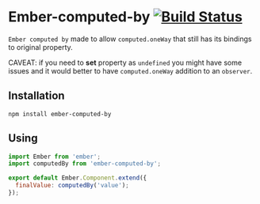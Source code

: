 # Ember-computed-by [![Build Status](https://travis-ci.org/oriSomething/ember-computed-by.svg)](https://travis-ci.org/oriSomething/ember-computed-by)

`Ember computed by` made to allow `computed.oneWay` that still has its bindings to original property.

CAVEAT: if you need to **set** property as `undefined` you might have some issues and it would better to have `computed.oneWay` addition to an `observer`.


## Installation

`npm install ember-computed-by`


## Using

```js
import Ember from 'ember';
import computedBy from 'ember-computed-by';

export default Ember.Component.extend({
  finalValue: computedBy('value');
});

```

